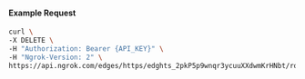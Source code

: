 <!-- Code generated for API Clients. DO NOT EDIT. -->

#### Example Request

```bash
curl \
-X DELETE \
-H "Authorization: Bearer {API_KEY}" \
-H "Ngrok-Version: 2" \
https://api.ngrok.com/edges/https/edghts_2pkP5p9wnqr3ycuuXXdwmKrHNbt/routes/edghtsrt_2pkP5sbZDNyHfBYC80SSG6XThO0
```
